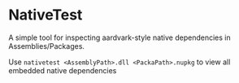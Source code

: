 # NativeTest

A simple tool for inspecting aardvark-style native dependencies in Assemblies/Packages.

Use `nativetest <AssemblyPath>.dll <PackaPath>.nupkg` to view all embedded native dependencies